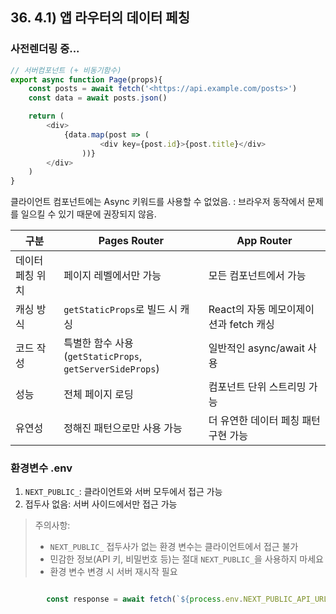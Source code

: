 ## 36. 4.1) 앱 라우터의 데이터 페칭
### 사전렌더링 중...

```typescript
// 서버컴포넌트 (+ 비동기함수)
export async function Page(props){
    const posts = await fetch('<https://api.example.com/posts>')
    const data = await posts.json()

    return (
        <div>
            {data.map(post => (
                    <div key={post.id}>{post.title}</div>
                ))}
        </div>
    )
}
```
클라이언트 컴포넌트에는 Async 키워드를 사용할 수 없었음.
: 브라우저 동작에서 문제를 일으킬 수 있기 때문에 권장되지 않음.

| 구분 | Pages Router | App Router |
| --- | --- | --- |
| 데이터 페칭 위치 | 페이지 레벨에서만 가능 | 모든 컴포넌트에서 가능 |
| 캐싱 방식 | `getStaticProps`로 빌드 시 캐싱 | React의 자동 메모이제이션과 fetch 캐싱 |
| 코드 작성 | 특별한 함수 사용<br>(`getStaticProps`, `getServerSideProps`) | 일반적인 async/await 사용 |
| 성능 | 전체 페이지 로딩 | 컴포넌트 단위 스트리밍 가능 |
| 유연성 | 정해진 패턴으로만 사용 가능 | 더 유연한 데이터 페칭 패턴 구현 가능 |


### 환경변수 .env
1. `NEXT_PUBLIC_`: 클라이언트와 서버 모두에서 접근 가능
2. 접두사 없음: 서버 사이드에서만 접근 가능

> 주의사항:
> - `NEXT_PUBLIC_` 접두사가 없는 환경 변수는 클라이언트에서 접근 불가
> - 민감한 정보(API 키, 비밀번호 등)는 절대 `NEXT_PUBLIC_`을 사용하지 마세요
> - 환경 변수 변경 시 서버 재시작 필요

```typescript

        const response = await fetch(`${process.env.NEXT_PUBLIC_API_URL}/book/random`);

```